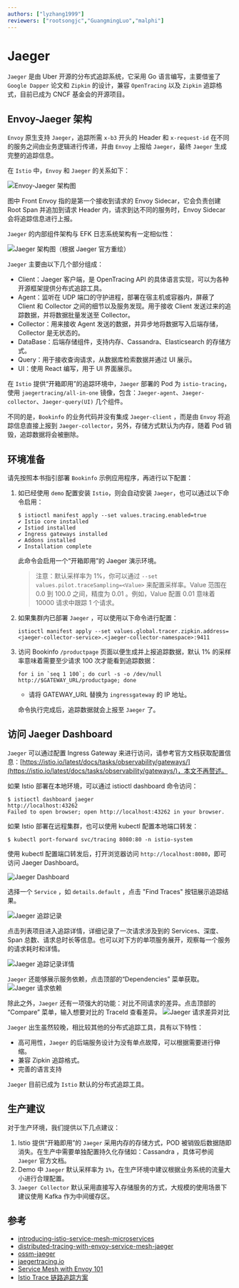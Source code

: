 ```yaml
---
authors: ["lyzhang1999"]
reviewers: ["rootsongjc","GuangmingLuo","malphi"]
---
```


# Jaeger
`Jaeger` 是由 Uber 开源的分布式追踪系统，它采用 Go 语言编写，主要借鉴了 `Google Dapper` 论文和 `Zipkin` 的设计，兼容 `OpenTracing` 以及 `Zipkin` 追踪格式，目前已成为 CNCF 基金会的开源项目。

## Envoy-Jaeger 架构
`Envoy` 原生支持 `Jaeger`，追踪所需 `x-b3` 开头的 Header 和 `x-request-id` 在不同的服务之间由业务逻辑进行传递，并由 `Envoy` 上报给 `Jaeger`，最终 `Jaeger` 生成完整的追踪信息。

在 `Istio` 中，`Envoy` 和 `Jaeger` 的关系如下：

![Envoy-Jaeger 架构图](../images/envoy-jaeger.png)

图中 Front Envoy 指的是第一个接收到请求的 Envoy Sidecar，它会负责创建 Root Span 并追加到请求 Header 内，请求到达不同的服务时，Envoy Sidecar 会将追踪信息进行上报。

`Jaeger` 的内部组件架构与 EFK 日志系统架构有一定相似性：

![Jaeger 架构图（根据 Jaeger 官方重绘）](../images/jaeger-architecture.png)

`Jaeger` 主要由以下几个部分组成：
* Client：Jaeger 客户端，是 OpenTracing API 的具体语言实现，可以为各种开源框架提供分布式追踪工具。
* Agent：监听在 UDP 端口的守护进程，部署在宿主机或容器内，屏蔽了 Client 和 Collector 之间的细节以及服务发现。用于接收 Client 发送过来的追踪数据，并将数据批量发送至 Collector。
* Collector：用来接收 Agent 发送的数据，并异步地将数据写入后端存储，Collector 是无状态的。
* DataBase：后端存储组件，支持内存、Cassandra、Elasticsearch 的存储方式。
* Query：用于接收查询请求，从数据库检索数据并通过 UI 展示。
* UI：使用 React 编写，用于 UI 界面展示。

在 `Istio` 提供“开箱即用”的追踪环境中，`Jaeger` 部署的 Pod 为 `istio-tracing`，使用 `jaegertracing/all-in-one` 镜像，包含：`Jaeger-agent`、`Jaeger-collector`、`Jaeger-query(UI)` 几个组件。

不同的是，`Bookinfo` 的业务代码并没有集成 `Jaeger-client` ，而是由 `Envoy` 将追踪信息直接上报到 `Jaeger-collector`，另外，存储方式默认为内存，随着 Pod 销毁，追踪数据将会被删除。

## 环境准备
请先按照本书指引部署 `Bookinfo` 示例应用程序，再进行以下配置：
1. 如已经使用 `demo` 配置安装 `Istio`，则会自动安装 `Jaeger`，也可以通过以下命令启用：
    ```
    $ istioctl manifest apply --set values.tracing.enabled=true
    ✔ Istio core installed
    ✔ Istiod installed
    ✔ Ingress gateways installed
    ✔ Addons installed
    ✔ Installation complete
    ```
    此命令会启用一个“开箱即用”的 Jaeger 演示环境。
    > 注意：默认采样率为 1%，你可以通过 `--set values.pilot.traceSampling=<Value>` 来配置采样率。Value 范围在 0.0 到 100.0 之间，精度为 0.01 。例如，Value 配置 0.01 意味着 10000 请求中跟踪 1 个请求。

2. 如果集群内已部署 `Jaeger` ，可以使用以下命令进行配置：
    ```
    istioctl manifest apply --set values.global.tracer.zipkin.address=<jaeger-collector-service>.<jaeger-collector-namespace>:9411
    ```

3. 访问 Bookinfo `/productpage` 页面以便生成并上报追踪数据，默认 1% 的采样率意味着需要至少请求 100 次才能看到追踪数据：
    ```
    for i in `seq 1 100`; do curl -s -o /dev/null http://$GATEWAY_URL/productpage; done
    ```
    * 请将 GATEWAY_URL 替换为 `ingressgateway` 的 IP 地址。
    
    命令执行完成后，追踪数据就会上报至 `Jaeger` 了。

## 访问 Jaeger Dashboard
`Jaeger` 可以通过配置 Ingress Gateway 来进行访问，请参考官方文档获取配置信息：[https://istio.io/latest/docs/tasks/observability/gateways/](https://istio.io/latest/docs/tasks/observability/gateways/)，本文不再赘述。

如果 Istio 部署在本地环境，可以通过 istioctl dashboard 命令访问：
```
$ istioctl dashboard jaeger
http://localhost:43262
Failed to open browser; open http://localhost:43262 in your browser.
```

如果 Istio 部署在远程集群，也可以使用 kubectl 配置本地端口转发：
```
$ kubectl port-forward svc/tracing 8080:80 -n istio-system
```
使用 kubectl 配置端口转发后，打开浏览器访问 `http://localhost:8080`，即可访问 Jaeger Dashboard。

![Jaeger Dashboard](../images/jaeger-dashboard.png)

选择一个 `Service` ，如 `details.default` ，点击 "Find Traces" 按钮展示追踪结果。

![Jaeger 追踪记录](../images/jaeger-traces.png)

点击列表项目进入追踪详情，详细记录了一次请求涉及到的 Services、深度、Span 总数、请求总时长等信息。也可以对下方的单项服务展开，观察每一个服务的请求耗时和详情。

![Jaeger 追踪记录详情](../images/jaeger-detail.png)

`Jaeger` 还能够展示服务依赖，点击顶部的“Dependencies” 菜单获取。
![Jaeger 请求依赖](../images/jaeger-dependencies.png)

除此之外，`Jaeger` 还有一项强大的功能：对比不同请求的差异。点击顶部的 “Compare” 菜单，输入想要对比的 TraceId 查看差异。
![Jaeger 请求差异对比](../images/jaeger-compare.png)

`Jaeger` 出生虽然较晚，相比较其他的分布式追踪工具，具有以下特性：
* 高可用性，`Jaeger` 的后端服务设计为没有单点故障，可以根据需要进行伸缩。
* 兼容 Zipkin 追踪格式。
* 完善的语言支持

`Jaeger` 目前已成为 `Istio` 默认的分布式追踪工具。

## 生产建议
对于生产环境，我们提供以下几点建议：
1. Istio 提供“开箱即用”的 `Jaeger` 采用内存的存储方式，POD 被销毁后数据随即消失。在生产中需要单独配置持久化存储如：Cassandra ，具体可参阅 `Jaeger` 官方文档。
2. Demo 中 `Jaeger` 默认采样率为 `1%`，在生产环境中建议根据业务系统的流量大小进行合理配置。
3. `Jaeger Collector` 默认采用直接写入存储服务的方式，大规模的使用场景下建议使用 Kafka 作为中间缓存区。

## 参考
* [introducing-istio-service-mesh-microservices](https://developers.redhat.com/books/introducing-istio-service-mesh-microservices/)
* [distributed-tracing-with-envoy-service-mesh-jaeger](https://www.servicemesher.com/blog/distributed-tracing-with-envoy-service-mesh-jaeger/)
* [ossm-jaeger](https://access.redhat.com/documentation/zh-cn/openshift_container_platform/4.3/html/service_mesh/ossm-jaeger)
* [jaegertracing.io](https://www.jaegertracing.io/docs/1.18/getting-started/)
* [Service Mesh with Envoy 101](https://medium.com/hackernoon/service-mesh-with-envoy-101-e6b2131ee30b)
* [Istio Trace 链路追踪方案](https://juejin.im/post/5bc9dc815188254a387ea11c)

